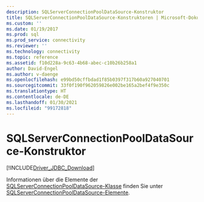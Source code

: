 ```yaml
---
description: SQLServerConnectionPoolDataSource-Konstruktor
title: SQLServerConnectionPoolDataSource-Konstruktoren | Microsoft-Dokumentation
ms.custom: ''
ms.date: 01/19/2017
ms.prod: sql
ms.prod_service: connectivity
ms.reviewer: ''
ms.technology: connectivity
ms.topic: reference
ms.assetid: f10d228a-9c63-4b68-abec-c10b26b258a1
author: David-Engel
ms.author: v-daenge
ms.openlocfilehash: e99bd50cffbdad1f85b0397f317b60a927040701
ms.sourcegitcommit: 33f0f190f962059826e002be165a2bef4f9e350c
ms.translationtype: HT
ms.contentlocale: de-DE
ms.lasthandoff: 01/30/2021
ms.locfileid: "99172818"
---
```

# <a name="sqlserverconnectionpooldatasource-constructors"></a>SQLServerConnectionPoolDataSource-Konstruktor
[!INCLUDE[Driver_JDBC_Download](../../../includes/driver_jdbc_download.md)]

  Informationen über die Elemente der [SQLServerConnectionPoolDataSource-Klasse](../../../connect/jdbc/reference/sqlserverconnectionpooldatasource-class.md) finden Sie unter [SQLServerConnectionPoolDataSource-Elemente](../../../connect/jdbc/reference/sqlserverconnectionpooldatasource-members.md).  
  
  
